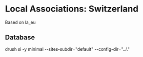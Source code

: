 # Local Associations: Switzerland

Based on la_eu

## Database

drush si -y minimal --sites-subdir="default" --config-dir="../."

